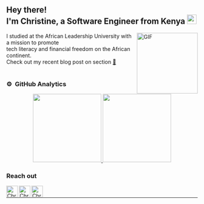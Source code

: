 ## Hey there! <br>I'm Christine, a Software Engineer from Kenya <img src="https://github.githubassets.com/images/mona-whisper.gif" width= "25px">

<img align="right" alt="GIF" height="160px" src="https://media.giphy.com/media/du3J3cXyzhj75IOgvA/giphy.gif" />


I studied at the African Leadership University with a mission to promote 
<br>
tech literacy and financial freedom on the African continent.
<br>
Check out my recent blog post on section [📝][section]
<br>
<br>

### ⚙️ &nbsp;GitHub Analytics

<p align="center">
<a href="https://github.com/ChristineWasike">
  <img height="180em" src="https://github-readme-stats-eight-theta.vercel.app/api?username=ChristineWasike&show_icons=true&theme=vue&include_all_commits=true&count_private=true"/>
  <img height="180em" src="https://github-readme-stats-eight-theta.vercel.app/api/top-langs/?username=ChristineWasike&layout=compact&langs_count=8&theme=vue"/>
</a>
</p>

### Reach out
[<img align="left" alt="ChristineWasike | LinkedIn" height="30px" src="https://cdn-icons.flaticon.com/png/512/3536/premium/3536505.png?token=exp=1648119268~hmac=92c5286cef0ff73ebe8ffcb349e28dde"/>][linkedin]
[<img align="left" alt="ChristineWasike | Instagram" height="30px" src="https://cdn-icons-png.flaticon.com/512/174/174855.png" />][instagram]
[<img align="left" alt="ChristineWasike | Spotify" height="30px" src="https://cdn-icons.flaticon.com/png/512/3669/premium/3669986.png?token=exp=1648119311~hmac=0dc9e15f4b50c62b38c42e483e376fe3" />][Spotify]

<br />

---
<!-- <p align='center'>
  <img align="center" src="https://github-readme-stats.vercel.app/api?username=ChristineWasike&show_icons=true&title_color=fff&icon_color=79ff97&text_color=efefef&bg_color=24292e" alt="Christine Wasike's Github Stats">
</p> -->
[instagram]: https://www.instagram.com/wasike__/
[linkedin]: https://www.linkedin.com/in/christinewasike/
[twitter]: https://twitter.com/ChristiWasike
[spotify]: https://open.spotify.com/user/31opcw67k3gg2r4rdmvrcew7af7i
[section]: https://www.section.io/engineering-education/deploying-your-android-app-to-google-play-store/
[lion]:https://i.pinimg.com/originals/d0/5f/0e/d05f0e25872ad7d945771033967351b2.gif
